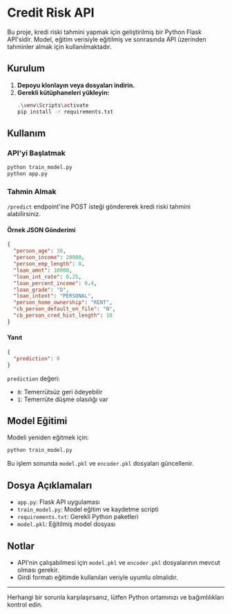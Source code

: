 # Credit Risk API

Bu proje, kredi riski tahmini yapmak için geliştirilmiş bir Python Flask API'sidir. Model, eğitim verisiyle eğitilmiş ve sonrasında API üzerinden tahminler almak için kullanılmaktadır.

## Kurulum

1. **Depoyu klonlayın veya dosyaları indirin.**
2. **Gerekli kütüphaneleri yükleyin:**
   ```bash
   .\venv\Scripts\activate
   pip install -r requirements.txt
   ```

## Kullanım

### API'yi Başlatmak

```bash
python train_model.py
python app.py
```

### Tahmin Almak

`/predict` endpoint'ine POST isteği göndererek kredi riski tahmini alabilirsiniz.

#### Örnek JSON Gönderimi

```json
{
  "person_age": 30,
  "person_income": 20000,
  "person_emp_length": 0,
  "loan_amnt": 10000,
  "loan_int_rate": 0.25,
  "loan_percent_income": 0.4,
  "loan_grade": "D",
  "loan_intent": "PERSONAL",
  "person_home_ownership": "RENT",
  "cb_person_default_on_file": "N",
  "cb_person_cred_hist_length": 10
}
```

#### Yanıt

```json
{
  "prediction": 0
}
```

`prediction` değeri:

- `0`: Temerrütsüz geri ödeyebilir
- `1`: Temerrüte düşme olasılığı var

## Model Eğitimi

Modeli yeniden eğitmek için:

```bash
python train_model.py
```

Bu işlem sonunda `model.pkl` ve `encoder.pkl` dosyaları güncellenir.

## Dosya Açıklamaları

- `app.py`: Flask API uygulaması
- `train_model.py`: Model eğitim ve kaydetme scripti
- `requirements.txt`: Gerekli Python paketleri
- `model.pkl`: Eğitilmiş model dosyası

## Notlar

- API'nin çalışabilmesi için `model.pkl` ve `encoder.pkl` dosyalarının mevcut olması gerekir.
- Girdi formatı eğitimde kullanılan veriyle uyumlu olmalıdır.

---

Herhangi bir sorunla karşılaşırsanız, lütfen Python ortamınızı ve bağımlılıkları kontrol edin.
